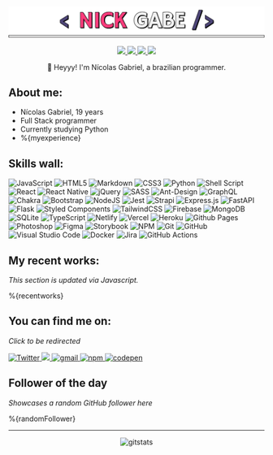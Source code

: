 <p align="center">
  <img src="./src/resources/images/nickgabe.png" width=600 />
</p>

<p align="center">
    <a href="https://nickgabe.vercel.app/">
      <img src="https://img.shields.io/badge/website-4D4577?style=for-the-badge&logo=esri" />
    </a>
    <a href="https://twitter.com/imnickgabe">
      <img src="https://img.shields.io/badge/Twitter-4D4577?style=for-the-badge&logo=twitter&logoColor=white"/>
    </a>
    <a href="https://www.linkedin.com/in/nickgabe/">
      <img src="https://img.shields.io/badge/LinkedIn-4D4577?style=for-the-badge&logo=linkedin&logoColor=white"/>
    </a>
    <img src="https://komarev.com/ghpvc/?username=Nick-Gabe&style=for-the-badge&color=4D4577"/>
</p>

<p align="center">
👋 Heyyy! I'm Nícolas Gabriel, a brazilian programmer.
</p>

## **About me:**

* Nícolas Gabriel, 19 years
* Full Stack programmer
* Currently studying Python
* %{myexperience}

## **Skills wall:**

![JavaScript](https://img.shields.io/badge/javascript-F73C7B.svg?style=for-the-badge&logo=javascript&logoColor=white)
![HTML5](https://img.shields.io/badge/html5-%234D4577.svg?style=for-the-badge&logo=html5&logoColor=white)
![Markdown](https://img.shields.io/badge/markdown-%23393359.svg?style=for-the-badge&logo=markdown&logoColor=white)
![CSS3](https://img.shields.io/badge/css3-F73C7B.svg?style=for-the-badge&logo=css3&logoColor=white)
![Python](https://img.shields.io/badge/python-%234D4577?style=for-the-badge&logo=python&logoColor=white)
![Shell Script](https://img.shields.io/badge/shell_script-%23393359.svg?style=for-the-badge&logo=gnu-bash&logoColor=white)
![React](https://img.shields.io/badge/react-F73C7B.svg?style=for-the-badge&logo=react&logoColor=white)
![React Native](https://img.shields.io/badge/react_native-%234D4577.svg?style=for-the-badge&logo=react&logoColor=white)
![jQuery](https://img.shields.io/badge/jquery-%234D4577.svg?style=for-the-badge&logo=jquery&logoColor=white)
![SASS](https://img.shields.io/badge/SASS-%23393359.svg?style=for-the-badge&logo=SASS&logoColor=white)
![Ant-Design](https://img.shields.io/badge/-AntDesign-%234D4577?style=for-the-badge&logo=ant-design&logoColor=white)
![GraphQL](https://img.shields.io/badge/-GraphQL-F73C7B?style=for-the-badge&logo=graphql&logoColor=white)
![Chakra](https://img.shields.io/badge/chakra-%23393359.svg?style=for-the-badge&logo=chakraui&logoColor=white)
![Bootstrap](https://img.shields.io/badge/bootstrap-%23393359.svg?style=for-the-badge&logo=bootstrap&logoColor=white)
![NodeJS](https://img.shields.io/badge/node.js-F73C7B?style=for-the-badge&logo=node.js&logoColor=white)
![Jest](https://img.shields.io/badge/-jest-%234D4577.svg?style=for-the-badge&logo=jest&logoColor=white)
![Strapi](https://img.shields.io/badge/strapi-%23393359.svg?style=for-the-badge&logo=strapi&logoColor=white)
![Express.js](https://img.shields.io/badge/express.js-%234D4577.svg?style=for-the-badge&logo=express&logoColor=white)
![FastAPI](https://img.shields.io/badge/FastAPI-%23393359?style=for-the-badge&logo=fastapi&logoColor=white)
![Flask](https://img.shields.io/badge/flask-%234D4577.svg?style=for-the-badge&logo=flask&logoColor=white)
![Styled Components](https://img.shields.io/badge/styled--components-%234D4577?style=for-the-badge&logo=styled-components&logoColor=white)
![TailwindCSS](https://img.shields.io/badge/tailwindcss-F73C7B.svg?style=for-the-badge&logo=tailwind-css&logoColor=white)
![Firebase](https://img.shields.io/badge/firebase-%234D4577.svg?style=for-the-badge&logo=firebase&logoColor=white)
![MongoDB](https://img.shields.io/badge/MongoDB-%234D4577.svg?style=for-the-badge&logo=mongodb&logoColor=white)
![SQLite](https://img.shields.io/badge/sqlite-%23393359.svg?style=for-the-badge&logo=sqlite&logoColor=white)
![TypeScript](https://img.shields.io/badge/typescript-F73C7B.svg?style=for-the-badge&logo=typescript&logoColor=white)
![Netlify](https://img.shields.io/badge/netlify-%234D4577.svg?style=for-the-badge&logo=netlify&logoColor=white)
![Vercel](https://img.shields.io/badge/vercel-%23393359.svg?style=for-the-badge&logo=vercel&logoColor=white)
![Heroku](https://img.shields.io/badge/heroku-%234D4577.svg?style=for-the-badge&logo=heroku&logoColor=white)
![Github Pages](https://img.shields.io/badge/github%20pages-%234D4577?style=for-the-badge&logo=github&logoColor=white)
![Photoshop](https://img.shields.io/badge/adobe%20photoshop-%23393359.svg?style=for-the-badge&logo=adobe%20photoshop&logoColor=white)
![Figma](https://img.shields.io/badge/figma-%234D4577.svg?style=for-the-badge&logo=figma&logoColor=white)
![Storybook](https://img.shields.io/badge/-Storybook-%23393359?style=for-the-badge&logo=storybook&logoColor=white)
![NPM](https://img.shields.io/badge/NPM-%234D4577.svg?style=for-the-badge&logo=npm&logoColor=white)
![Git](https://img.shields.io/badge/git-F73C7B.svg?style=for-the-badge&logo=git&logoColor=white)
![GitHub](https://img.shields.io/badge/github-%234D4577.svg?style=for-the-badge&logo=github&logoColor=white)
![Visual Studio Code](https://img.shields.io/badge/Visual%20Studio%20Code-%23393359.svg?style=for-the-badge&logo=visual-studio-code&logoColor=white)
![Docker](https://img.shields.io/badge/docker-F73C7B.svg?style=for-the-badge&logo=docker&logoColor=white)
![Jira](https://img.shields.io/badge/jira-%23393359.svg?style=for-the-badge&logo=jira&logoColor=white)
![GitHub Actions](https://img.shields.io/badge/github%20actions-F73C7B.svg?style=for-the-badge&logo=githubactions&logoColor=white)



## **My recent works:**

*This section is updated via Javascript.*

%{recentworks}

## **You can find me on:**

*Click to be redirected*

<a href="https://twitter.com/MyNickIsNick_"><img alt=Twitter src="https://img.shields.io/badge/twitter-4D4577.svg?style=for-the-badge&logo=Twitter&logoColor=white">
</a>
<a href="https://www.linkedin.com/in/nicolas-gabriel/">
<img src="https://img.shields.io/badge/linkedin-4D4577.svg?style=for-the-badge&logo=linkedin&logoColor=white"/>
</a>
<a href="mailto:NicolasGabrielContato@gmail.com">
<img alt=gmail src="https://img.shields.io/badge/Gmail-4D4577?style=for-the-badge&logo=gmail&logoColor=white"/>
</a>
<a href="https://www.npmjs.com/~nick-gabe">
<img alt=npm src="https://img.shields.io/badge/NPM-4D4577.svg?style=for-the-badge&logo=npm&logoColor=white"/>
</a>
<a href="https://codepen.io/nick-gabe">
<img alt=codepen src="https://img.shields.io/badge/CodePen-4D4577?style=for-the-badge&logo=codepen"/>
</a>

## **Follower of the day**

*Showcases a random GitHub follower here*

%{randomFollower}
<hr>

<p align="center">
  <img alt=gitstats src="https://github-readme-stats.vercel.app/api?username=Nick-Gabe&title_color=F73C7B&text_color=F2F2F2&bg_color=393359&border_color=121111&show_icons=true&icon_color=F2F2F2&rank_icon=github"/>
</p>
